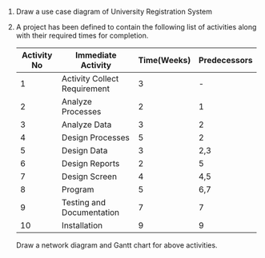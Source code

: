 1. Draw a use case diagram of University Registration System

2. A project has been defined to contain the following list of activities
   along with their required times for completion.

   | Activity No | Immediate Activity           | Time(Weeks) | Predecessors |
   | ----------- | ---------------------------- | ----------- | ------------ |
   | 1           | Activity Collect Requirement | 3           | -            |
   | 2           | Analyze Processes            | 2           | 1            |
   | 3           | Analyze Data                 | 3           | 2            |
   | 4           | Design Processes             | 5           | 2            |
   | 5           | Design Data                  | 3           | 2,3          |
   | 6           | Design Reports               | 2           | 5            |
   | 7           | Design Screen                | 4           | 4,5          |
   | 8           | Program                      | 5           | 6,7          |
   | 9           | Testing and Documentation    | 7           | 7            |
   | 10          | Installation                 | 9           | 9            |

   Draw a network diagram and Gantt chart for above activities.
